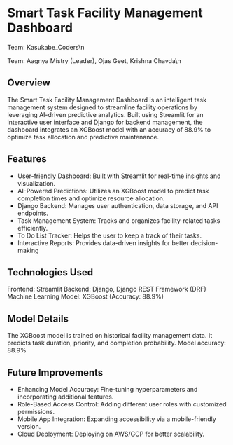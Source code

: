# Smart Task Facility Management Dashboard

Team: Kasukabe_Coders\n

Team: Aagnya Mistry (Leader), Ojas Geet, Krishna Chavda\n

## Overview

The Smart Task Facility Management Dashboard is an intelligent task management system designed to streamline facility operations by leveraging AI-driven predictive analytics. Built using Streamlit for an interactive user interface and Django for backend management, the dashboard integrates an XGBoost model with an accuracy of 88.9% to optimize task allocation and predictive maintenance.

## Features

- User-friendly Dashboard: Built with Streamlit for real-time insights and visualization.
- AI-Powered Predictions: Utilizes an XGBoost model to predict task completion times and optimize resource allocation.
- Django Backend: Manages user authentication, data storage, and API endpoints.
- Task Management System: Tracks and organizes facility-related tasks efficiently.
- To Do List Tracker: Helps the user to keep a track of their tasks.
- Interactive Reports: Provides data-driven insights for better decision-making

## Technologies Used

Frontend: Streamlit
Backend: Django, Django REST Framework (DRF)
Machine Learning Model: XGBoost (Accuracy: 88.9%)

## Model Details

The XGBoost model is trained on historical facility management data.
It predicts task duration, priority, and completion probability.
Model accuracy: 88.9%

## Future Improvements

- Enhancing Model Accuracy: Fine-tuning hyperparameters and incorporating additional features.
- Role-Based Access Control: Adding different user roles with customized permissions.
- Mobile App Integration: Expanding accessibility via a mobile-friendly version.
- Cloud Deployment: Deploying on AWS/GCP for better scalability.
